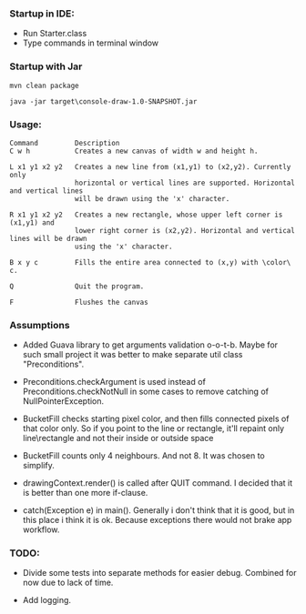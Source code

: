 ### Startup in IDE:
* Run Starter.class
* Type commands in terminal window

### Startup with Jar
`mvn clean package`

`java -jar target\console-draw-1.0-SNAPSHOT.jar`

### Usage:
    Command         Description 
    C w h           Creates a new canvas of width w and height h.
     
    L x1 y1 x2 y2   Creates a new line from (x1,y1) to (x2,y2). Currently only 
                    horizontal or vertical lines are supported. Horizontal and vertical lines 
                    will be drawn using the 'x' character. 
                    
    R x1 y1 x2 y2   Creates a new rectangle, whose upper left corner is (x1,y1) and 
                    lower right corner is (x2,y2). Horizontal and vertical lines will be drawn 
                    using the 'x' character.
                     
    B x y c         Fills the entire area connected to (x,y) with \color\ c.
      
    Q               Quit the program.
     
    F               Flushes the canvas
    
### Assumptions
 * Added Guava library to get arguments validation o-o-t-b. 
 Maybe for such small project it was better to make separate util class "Preconditions".
 
 * Preconditions.checkArgument is used instead of Preconditions.checkNotNull in some cases 
 to remove catching of NullPointerException.
 
 * BucketFill checks starting pixel color, and then fills connected pixels of that color only. So if you point to the line or rectangle, 
 it'll repaint only line\rectangle and not their inside or outside space
 
 * BucketFill counts only 4 neighbours. And not 8.
 It was chosen to simplify.
 
 * drawingContext.render() is called after QUIT command. I decided that it is better than one more if-clause.
 
 * catch(Exception e) in main(). Generally i don't think that it is good, but in this place i think it is ok.
 Because exceptions there would not brake app workflow.
  
### TODO:
* Divide some tests into separate methods for easier debug.
Combined for now due to lack of time.

* Add logging.





